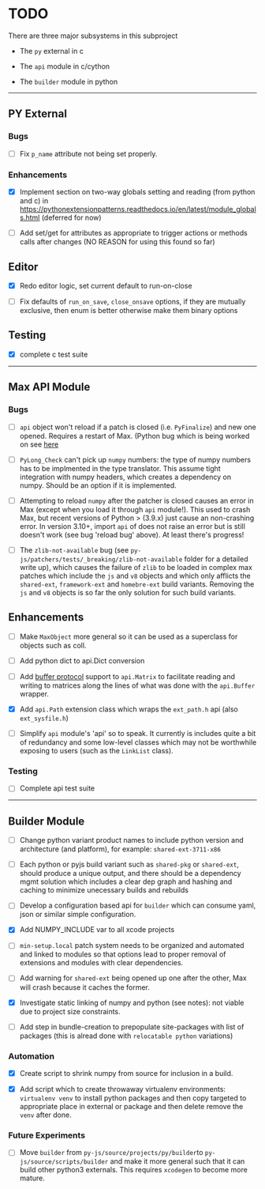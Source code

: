 # TODO

There are three major subsystems in this subproject

- The `py` external in c

- The `api` module in c/cython

- The `builder` module in python

-------------------------------------------------------------------------------

## PY External

### Bugs

- [ ] Fix `p_name` attribute not being set properly.

### Enhancements

- [x] Implement section on two-way globals setting and reading (from python and c) in <https://pythonextensionpatterns.readthedocs.io/en/latest/module_globals.html> (deferred for now)

- [ ] Add set/get for attributes as appropriate to trigger actions or methods calls
      after changes (NO REASON for using this found so far)

## Editor

- [x] Redo editor logic, set current default to run-on-close

- [ ] Fix defaults of `run_on_save`, `close_onsave` options, if they are mutually exclusive, then enum is better otherwise make them binary options

## Testing

- [x] complete c test suite

-------------------------------------------------------------------------------

## Max API Module

### Bugs

- [ ] `api` object won't reload if a patch is closed (i.e. `PyFinalize`) and new one opened. Requires a restart of Max. (Python bug which is being worked on see [here](https://discuss.python.org/t/safely-using-the-c-api-when-python-might-shut-down)

- [ ] `PyLong_Check` can't pick up `numpy` numbers: the type of numpy numbers has to be implmented in the type translator. This assume tight integration with numpy headers, which creates a dependency on numpy. Should be an option if it is implemented.

- [ ] Attempting to reload `numpy` after the patcher is closed causes an error in Max (except when you load it through `api` module!). This used to crash Max, but recent versions of Python > (3.9.x) just cause an non-crashing error. In version 3.10+,  import `api` of does not raise an error but is still doesn't work (see bug 'reload bug' above). At least there's progress!

- [ ] The `zlib-not-available` bug (see `py-js/patchers/tests/_breaking/zlib-not-available` folder for a detailed write up), which causes the failure of `zlib` to be loaded in complex max patches which include the `js` and `v8` objects and which only afflicts the `shared-ext`, `framework-ext` and `homebre-ext` build variants. Removing the `js` and `v8` objects is so far the only solution for such build variants.

## Enhancements

- [ ] Make `MaxObject` more general so it can be used as a superclass for objects such as coll.

- [ ] Add python dict to api.Dict conversion

- [ ] Add [buffer protocol](https://cython.readthedocs.io/en/latest/src/userguide/buffer.html) support to `api.Matrix` to facilitate reading and writing to matrices along the lines of what was done with the `api.Buffer` wrapper.

- [x] Add `api.Path` extension class which wraps the `ext_path.h` api (also `ext_sysfile.h`)

- [ ] Simplify `api` module's 'api' so to speak. It currently is includes quite a bit of redundancy and some low-level classes which may not be worthwhile exposing to users (such as the `LinkList` class).


### Testing

- [ ] Complete api test suite

-------------------------------------------------------------------------------

## Builder Module

- [ ] Change python variant product names to include python version and architecture (and platform), for example: `shared-ext-3711-x86`

- [ ] Each python or pyjs build variant such as `shared-pkg` or `shared-ext`, should produce a unique output, and there should be a dependency mgmt solution which includes a clear dep graph and hashing and caching to minimize unecessary builds and rebuilds

- [ ] Develop a configuration based api for `builder` which can consume yaml, json or similar simple configuration.

- [x] Add NUMPY_INCLUDE var to all xcode projects

- [ ] `min-setup.local` patch system needs to be organized and automated and linked to modules so that options lead to proper removal of extensions and modules with clear dependencies.

- [ ] Add warning for `shared-ext` being opened up one after the other, Max will crash because it caches the former.

- [x] Investigate static linking of numpy and python (see notes): not viable due to project size constraints.

- [ ] Add step in bundle-creation to prepopulate site-packages with list of packages (this is alread done with `relocatable python` variations)

### Automation

- [x] Create script to shrink numpy from source for inclusion in a build.

- [x] Add script which to create throwaway virtualenv environments: `virtualenv venv` to install python packages and then copy targeted to appropriate place in external or package and then delete remove the `venv` after done.

### Future Experiments

- [ ] Move `builder` from `py-js/source/projects/py/builder`to `py-js/source/scripts/builder` and make it more general such that it can build other python3 externals. This requires `xcodegen` to become more mature.
